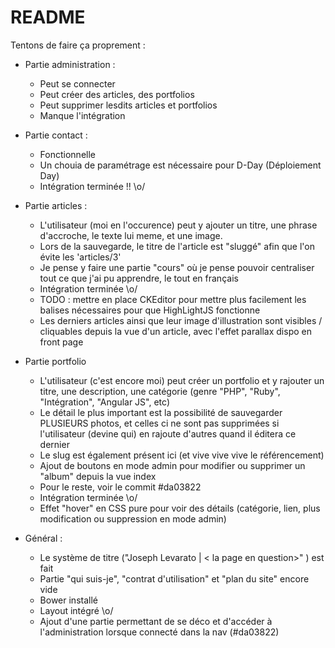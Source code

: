 # README

Tentons de faire ça proprement :

* Partie administration : 
  * Peut se connecter
  * Peut créer des articles, des portfolios
  * Peut supprimer lesdits articles et portfolios
  * Manque l'intégration

* Partie contact :
  * Fonctionnelle
  * Un chouia de paramétrage est nécessaire pour D-Day (Déploiement Day)
  * Intégration terminée !! \o/
  
* Partie articles :
  * L'utilisateur (moi en l'occurence) peut y ajouter un titre, une phrase d'accroche, le texte lui meme, et une image.
  * Lors de la sauvegarde, le titre de l'article est "sluggé" afin que l'on évite les 'articles/3'
  * Je pense y faire une partie "cours" où je pense pouvoir centraliser tout ce que j'ai pu apprendre, le tout en français
  * Intégration terminée \o/
  * TODO : mettre en place CKEditor pour mettre plus facilement les balises nécessaires pour que HighLightJS fonctionne
  * Les derniers articles ainsi que leur image d'illustration sont visibles / cliquables depuis la vue d'un article, avec l'effet parallax dispo en front page
  
  
* Partie portfolio
  * L'utilisateur (c'est encore moi) peut créer un portfolio et y rajouter un titre, une description, une catégorie (genre "PHP", "Ruby", "Intégration", "Angular JS", etc)
  * Le détail le plus important est la possibilité de sauvegarder PLUSIEURS photos, et celles ci ne sont pas supprimées
  si l'utilisateur (devine qui) en rajoute d'autres quand il éditera ce dernier
  * Le slug est également présent ici (et vive vive vive le référencement)
  * Ajout de boutons en mode admin pour modifier ou supprimer un "album" depuis la vue index
  * Pour le reste, voir le commit #da03822
  * Intégration terminée \o/
  * Effet "hover" en CSS pure pour voir des détails (catégorie, lien, plus modification ou suppression en mode admin)
  
* Général :
  * Le système de titre ("Joseph Levarato | < la page en question>" ) est fait
  * Partie "qui suis-je", "contrat d'utilisation" et "plan du site" encore vide
  * Bower installé
  * Layout intégré \o/
  * Ajout d'une partie permettant de se déco et d'accéder à l'administration lorsque connecté dans la nav (#da03822)
